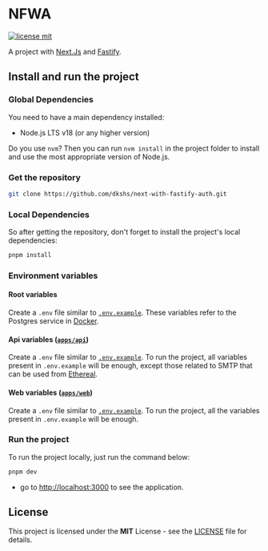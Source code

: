 # NFWA

[![license mit](https://img.shields.io/badge/licence-MIT-6C47FF)](LICENSE)

A project with [Next.Js](https://nextjs.org/) and [Fastify](https://fastify.dev/).

## Install and run the project

### Global Dependencies

You need to have a main dependency installed:

- Node.js LTS v18 (or any higher version)

Do you use `nvm`? Then you can run `nvm install` in the project folder to install and use the most appropriate version of Node.js.

### Get the repository

```bash
git clone https://github.com/dkshs/next-with-fastify-auth.git
```

### Local Dependencies

So after getting the repository, don't forget to install the project's local dependencies:

```bash
pnpm install
```

### Environment variables

#### Root variables

Create a `.env` file similar to [`.env.example`](./.env.example). These variables refer to the Postgres service in [Docker](./docker-compose.yml).

#### Api variables ([`apps/api`](./apps/api/))

Create a `.env` file similar to [`.env.example`](./apps/api/.env.example).
To run the project, all variables present in `.env.example` will be enough, except those related to SMTP that can be used from [Ethereal](https://ethereal.email/).

#### Web variables ([`apps/web`](./apps/web/))

Create a `.env` file similar to [`.env.example`](./apps/web/.env.example).
To run the project, all the variables present in `.env.example` will be enough.

### Run the project

To run the project locally, just run the command below:

```bash
pnpm dev
```

- go to <http://localhost:3000> to see the application.

## License

This project is licensed under the **MIT** License - see the [LICENSE](./LICENSE) file for details.
